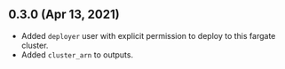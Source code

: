 ## 0.3.0 (Apr 13, 2021)

* Added `deployer` user with explicit permission to deploy to this fargate cluster.
* Added `cluster_arn` to outputs.
